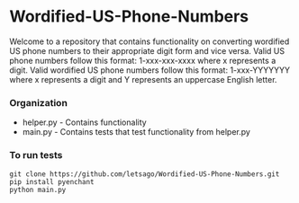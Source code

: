 # Wordified-US-Phone-Numbers
Welcome to a repository that contains functionality on converting wordified US phone numbers to their appropriate digit form and vice versa. Valid US phone numbers follow this format: 1-xxx-xxx-xxxx where x represents a digit. Valid wordified US phone numbers follow this format: 1-xxx-YYYYYYY where x represents a digit and Y represents an uppercase English letter.

### Organization
* helper.py - Contains functionality
* main.py - Contains tests that test functionality from helper.py

### To run tests
```
git clone https://github.com/letsago/Wordified-US-Phone-Numbers.git
pip install pyenchant
python main.py
```
